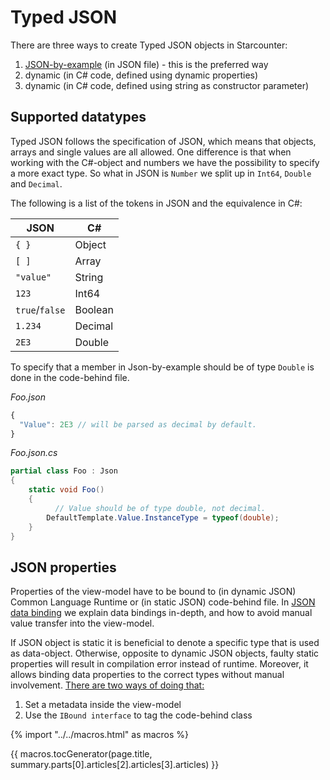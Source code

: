 # Typed JSON

There are three ways to create Typed JSON objects in Starcounter:

1. [JSON-by-example](/guides/typed-json/json-by-example) (in JSON file) - this is the preferred way
2. dynamic (in C# code, defined using dynamic properties)
3. dynamic (in C# code, defined using string as constructor parameter)

## Supported datatypes

Typed JSON follows the specification of JSON, which means that objects, arrays and single values are all allowed. One difference is that when working with the C#-object and numbers we have the possibility to specify a more exact type. So what in JSON is `Number` we split up in `Int64`, `Double` and `Decimal`.

The following is a list of the tokens in JSON and the equivalence in C#:

| JSON | C# |
|----------------|---------|
| `{ }` | Object |
| `[ ]` | Array |
| `"value"` | String |
| `123` | Int64 |
| `true`/`false` | Boolean |
| `1.234` | Decimal |
| `2E3` | Double |

To specify that a member in Json-by-example should be of type `Double` is done in the code-behind file.

*Foo.json*
```javascript
{
  "Value": 2E3 // will be parsed as decimal by default.
}
```

*Foo.json.cs*
```csharp
partial class Foo : Json
{
    static void Foo()
    {
    	  // Value should be of type double, not decimal.
        DefaultTemplate.Value.InstanceType = typeof(double);
    }
}
```

## JSON properties

Properties of the view-model have to be bound to (in dynamic JSON) Common Language Runtime or (in static JSON) code-behind file. In <a href="/guides/typed-json/json-data-bindings">JSON data binding</a> we explain data bindings in-depth, and how to avoid manual value transfer into the view-model.

If JSON object is static it is beneficial to denote a specific type that is used as data-object. Otherwise, opposite to dynamic JSON objects, faulty static properties will result in compilation error instead of runtime. Moreover, it allows binding data properties to the correct types without manual involvement.
<a href="/guides/typed-json/json-data-binding">There are two ways of doing that:</a>

1. Set a metadata inside the view-model
2. Use the <code>IBound interface</code> to tag the code-behind class

{% import "../../macros.html" as macros %}

{{ macros.tocGenerator(page.title, summary.parts[0].articles[2].articles[3].articles) }}
